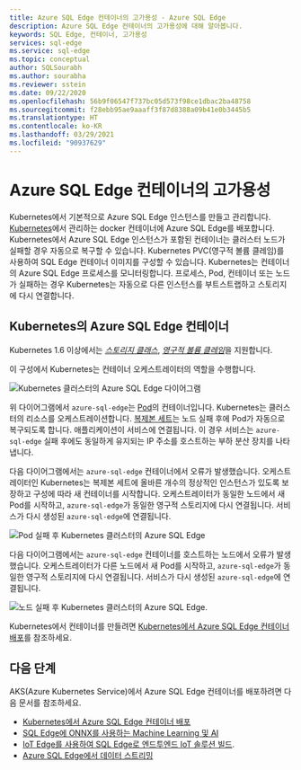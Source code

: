```yaml
---
title: Azure SQL Edge 컨테이너의 고가용성 - Azure SQL Edge
description: Azure SQL Edge 컨테이너의 고가용성에 대해 알아봅니다.
keywords: SQL Edge, 컨테이너, 고가용성
services: sql-edge
ms.service: sql-edge
ms.topic: conceptual
author: SQLSourabh
ms.author: sourabha
ms.reviewer: sstein
ms.date: 09/22/2020
ms.openlocfilehash: 56b9f06547f737bc05d573f98ce1dbac2ba48758
ms.sourcegitcommit: f28ebb95ae9aaaff3f87d8388a09b41e0b3445b5
ms.translationtype: HT
ms.contentlocale: ko-KR
ms.lasthandoff: 03/29/2021
ms.locfileid: "90937629"
---
```

# <a name="high-availability-for-azure-sql-edge-containers"></a>Azure SQL Edge 컨테이너의 고가용성

Kubernetes에서 기본적으로 Azure SQL Edge 인스턴스를 만들고 관리합니다. [Kubernetes](https://kubernetes.io/)에서 관리하는 docker 컨테이너에 Azure SQL Edge를 배포합니다. Kubernetes에서 Azure SQL Edge 인스턴스가 포함된 컨테이너는 클러스터 노드가 실패할 경우 자동으로 복구할 수 있습니다. Kubernetes PVC(영구적 볼륨 클레임)를 사용하여 SQL Edge 컨테이너 이미지를 구성할 수 있습니다. Kubernetes는 컨테이너의 Azure SQL Edge 프로세스를 모니터링합니다. 프로세스, Pod, 컨테이너 또는 노드가 실패하는 경우 Kubernetes는 자동으로 다른 인스턴스를 부트스트랩하고 스토리지에 다시 연결합니다.

## <a name="azure-sql-edge-containers-on-kubernetes"></a>Kubernetes의 Azure SQL Edge 컨테이너

Kubernetes 1.6 이상에서는 [*스토리지 클래스*](https://kubernetes.io/docs/concepts/storage/storage-classes/), [*영구적 볼륨 클레임*](https://kubernetes.io/docs/concepts/storage/storage-classes/#persistentvolumeclaims)을 지원합니다.

이 구성에서 Kubernetes는 컨테이너 오케스트레이터의 역할을 수행합니다. 

![Kubernetes 클러스터의 Azure SQL Edge 다이어그램](media/deploy-kubernetes/kubernetes-sql-edge.png)

위 다이어그램에서 `azure-sql-edge`는 [Pod](https://kubernetes.io/docs/concepts/workloads/pods/pod/)의 컨테이너입니다. Kubernetes는 클러스터의 리소스를 오케스트레이션합니다. [복제본 세트](https://kubernetes.io/docs/concepts/workloads/controllers/replicaset/)는 노드 실패 후에 Pod가 자동으로 복구되도록 합니다. 애플리케이션이 서비스에 연결됩니다. 이 경우 서비스는 `azure-sql-edge` 실패 후에도 동일하게 유지되는 IP 주소를 호스트하는 부하 분산 장치를 나타냅니다.

다음 다이어그램에서는 `azure-sql-edge` 컨테이너에서 오류가 발생했습니다. 오케스트레이터인 Kubernetes는 복제본 세트에 올바른 개수의 정상적인 인스턴스가 있도록 보장하고 구성에 따라 새 컨테이너를 시작합니다. 오케스트레이터가 동일한 노드에서 새 Pod를 시작하고, `azure-sql-edge`가 동일한 영구적 스토리지에 다시 연결됩니다. 서비스가 다시 생성된 `azure-sql-edge`에 연결됩니다.

![Pod 실패 후 Kubernetes 클러스터의 Azure SQL Edge](media/deploy-kubernetes/kubernetes-sql-edge-after-pod-fail.png)

다음 다이어그램에서는 `azure-sql-edge` 컨테이너를 호스트하는 노드에서 오류가 발생했습니다. 오케스트레이터가 다른 노드에서 새 Pod를 시작하고, `azure-sql-edge`가 동일한 영구적 스토리지에 다시 연결됩니다. 서비스가 다시 생성된 `azure-sql-edge`에 연결됩니다.

![노드 실패 후 Kubernetes 클러스터의 Azure SQL Edge](media/deploy-kubernetes/kubernetes-sql-edge-after-node-fail.png).

Kubernetes에서 컨테이너를 만들려면 [Kubernetes에서 Azure SQL Edge 컨테이너 배포](deploy-Kubernetes.md)를 참조하세요.

## <a name="next-steps"></a>다음 단계

AKS(Azure Kubernetes Service)에서 Azure SQL Edge 컨테이너를 배포하려면 다음 문서를 참조하세요.
- [Kubernetes에서 Azure SQL Edge 컨테이너 배포](deploy-Kubernetes.md)
- [SQL Edge에 ONNX를 사용하는 Machine Learning 및 AI](onnx-overview.md)
- [IoT Edge를 사용하여 SQL Edge로 엔드투엔드 IoT 솔루션 빌드](tutorial-deploy-azure-resources.md).
- [Azure SQL Edge에서 데이터 스트리밍](stream-data.md)